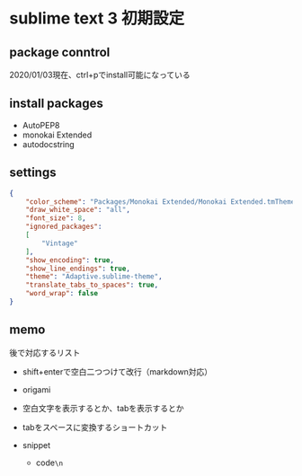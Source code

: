 sublime text 3 初期設定
===

package conntrol
---
2020/01/03現在、ctrl+pでinstall可能になっている


install packages
---
- AutoPEP8
- monokai Extended
- autodocstring


settings
---
```json
{
    "color_scheme": "Packages/Monokai Extended/Monokai Extended.tmTheme",
    "draw_white_space": "all",
    "font_size": 8,
    "ignored_packages":
    [
        "Vintage"
    ],
    "show_encoding": true,
    "show_line_endings": true,
    "theme": "Adaptive.sublime-theme",
    "translate_tabs_to_spaces": true,
    "word_wrap": false
}

```


memo
---
後で対応するリスト

- shift+enterで空白二つつけて改行（markdown対応）

- origami

- 空白文字を表示するとか、tabを表示するとか

- tabをスペースに変換するショートカット

- snippet
	- code```\n```